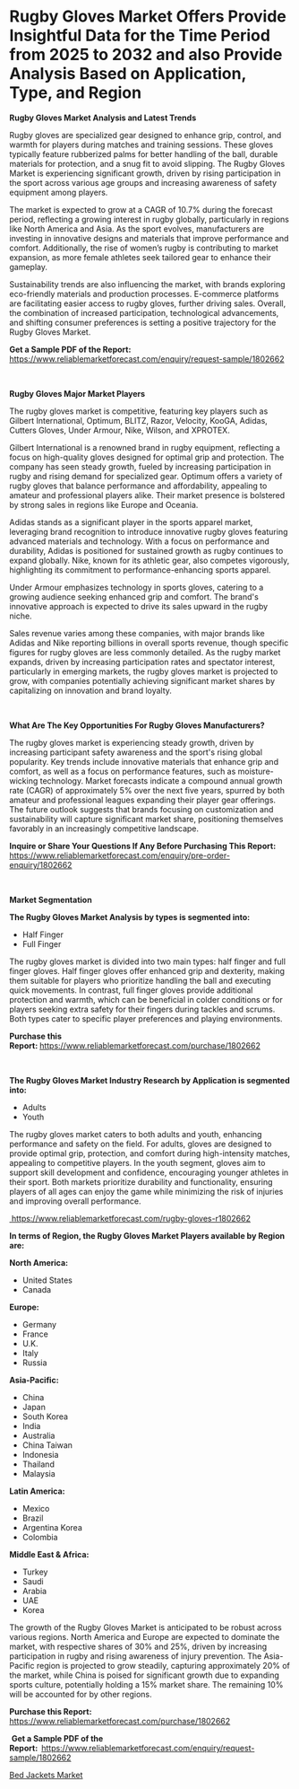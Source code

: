 <p><h1>Rugby Gloves Market Offers Provide Insightful Data for the Time Period from 2025 to 2032 and also Provide Analysis Based on Application, Type, and Region</h1></p><p><strong>Rugby Gloves Market Analysis and Latest Trends</strong></p>
<p><p>Rugby gloves are specialized gear designed to enhance grip, control, and warmth for players during matches and training sessions. These gloves typically feature rubberized palms for better handling of the ball, durable materials for protection, and a snug fit to avoid slipping. The Rugby Gloves Market is experiencing significant growth, driven by rising participation in the sport across various age groups and increasing awareness of safety equipment among players.</p><p>The market is expected to grow at a CAGR of 10.7% during the forecast period, reflecting a growing interest in rugby globally, particularly in regions like North America and Asia. As the sport evolves, manufacturers are investing in innovative designs and materials that improve performance and comfort. Additionally, the rise of women’s rugby is contributing to market expansion, as more female athletes seek tailored gear to enhance their gameplay.</p><p>Sustainability trends are also influencing the market, with brands exploring eco-friendly materials and production processes. E-commerce platforms are facilitating easier access to rugby gloves, further driving sales. Overall, the combination of increased participation, technological advancements, and shifting consumer preferences is setting a positive trajectory for the Rugby Gloves Market.</p></p>
<p><strong>Get a Sample PDF of the Report:&nbsp;</strong> <a href="https://www.reliablemarketforecast.com/enquiry/request-sample/1802662?utm_campaign=2803&utm_medium=2&utm_source=Github&utm_content=ia&utm_term=04042025&utm_id=rugby-gloves">https://www.reliablemarketforecast.com/enquiry/request-sample/1802662</a></p>
<p>&nbsp;</p>
<p><strong>Rugby Gloves Major Market Players</strong></p>
<p><p>The rugby gloves market is competitive, featuring key players such as Gilbert International, Optimum, BLITZ, Razor, Velocity, KooGA, Adidas, Cutters Gloves, Under Armour, Nike, Wilson, and XPROTEX. </p><p>Gilbert International is a renowned brand in rugby equipment, reflecting a focus on high-quality gloves designed for optimal grip and protection. The company has seen steady growth, fueled by increasing participation in rugby and rising demand for specialized gear. Optimum offers a variety of rugby gloves that balance performance and affordability, appealing to amateur and professional players alike. Their market presence is bolstered by strong sales in regions like Europe and Oceania.</p><p>Adidas stands as a significant player in the sports apparel market, leveraging brand recognition to introduce innovative rugby gloves featuring advanced materials and technology. With a focus on performance and durability, Adidas is positioned for sustained growth as rugby continues to expand globally. Nike, known for its athletic gear, also competes vigorously, highlighting its commitment to performance-enhancing sports apparel.</p><p>Under Armour emphasizes technology in sports gloves, catering to a growing audience seeking enhanced grip and comfort. The brand's innovative approach is expected to drive its sales upward in the rugby niche.</p><p>Sales revenue varies among these companies, with major brands like Adidas and Nike reporting billions in overall sports revenue, though specific figures for rugby gloves are less commonly detailed. As the rugby market expands, driven by increasing participation rates and spectator interest, particularly in emerging markets, the rugby gloves market is projected to grow, with companies potentially achieving significant market shares by capitalizing on innovation and brand loyalty.</p></p>
<p>&nbsp;</p>
<p><strong>What Are The Key Opportunities For Rugby Gloves Manufacturers?</strong></p>
<p><p>The rugby gloves market is experiencing steady growth, driven by increasing participant safety awareness and the sport's rising global popularity. Key trends include innovative materials that enhance grip and comfort, as well as a focus on performance features, such as moisture-wicking technology. Market forecasts indicate a compound annual growth rate (CAGR) of approximately 5% over the next five years, spurred by both amateur and professional leagues expanding their player gear offerings. The future outlook suggests that brands focusing on customization and sustainability will capture significant market share, positioning themselves favorably in an increasingly competitive landscape.</p></p>
<p><strong>Inquire or Share Your Questions If Any Before Purchasing This Report:</strong> <a href="https://www.reliablemarketforecast.com/enquiry/pre-order-enquiry/1802662?utm_campaign=2803&utm_medium=2&utm_source=Github&utm_content=ia&utm_term=04042025&utm_id=rugby-gloves">https://www.reliablemarketforecast.com/enquiry/pre-order-enquiry/1802662</a></p>
<p>&nbsp;</p>
<p><strong>Market Segmentation</strong></p>
<p><strong>The Rugby Gloves Market Analysis by types is segmented into:</strong></p>
<p><ul><li>Half Finger</li><li>Full Finger</li></ul></p>
<p><p>The rugby gloves market is divided into two main types: half finger and full finger gloves. Half finger gloves offer enhanced grip and dexterity, making them suitable for players who prioritize handling the ball and executing quick movements. In contrast, full finger gloves provide additional protection and warmth, which can be beneficial in colder conditions or for players seeking extra safety for their fingers during tackles and scrums. Both types cater to specific player preferences and playing environments.</p></p>
<p><strong>Purchase this Report:&nbsp;</strong><a href="https://www.reliablemarketforecast.com/purchase/1802662?utm_campaign=2803&utm_medium=2&utm_source=Github&utm_content=ia&utm_term=04042025&utm_id=rugby-gloves">https://www.reliablemarketforecast.com/purchase/1802662</a></p>
<p>&nbsp;</p>
<p><strong>The Rugby Gloves Market Industry Research by Application is segmented into:</strong></p>
<p><ul><li>Adults</li><li>Youth</li></ul></p>
<p><p>The rugby gloves market caters to both adults and youth, enhancing performance and safety on the field. For adults, gloves are designed to provide optimal grip, protection, and comfort during high-intensity matches, appealing to competitive players. In the youth segment, gloves aim to support skill development and confidence, encouraging younger athletes in their sport. Both markets prioritize durability and functionality, ensuring players of all ages can enjoy the game while minimizing the risk of injuries and improving overall performance.</p></p>
<p><a href="https://www.reliablemarketforecast.com/rugby-gloves-r1802662?utm_campaign=2803&utm_medium=2&utm_source=Github&utm_content=ia&utm_term=04042025&utm_id=rugby-gloves">&nbsp;https://www.reliablemarketforecast.com/rugby-gloves-r1802662</a></p>
<p><strong>In terms of Region, the Rugby Gloves Market Players available by Region are:</strong></p>
<p>
    <p> <strong> North America: </strong>
        <ul>
            <li>United States</li>
            <li>Canada</li>
        </ul>
        </p> 
    <p> <strong> Europe: </strong>
        <ul>
            <li>Germany</li>
            <li>France</li>
            <li>U.K.</li>
            <li>Italy</li>
            <li>Russia</li>
        </ul>
        </p> 
    <p> <strong> Asia-Pacific: </strong>
        <ul>
            <li>China</li>
            <li>Japan</li>
            <li>South Korea</li>
            <li>India</li>
            <li>Australia</li>
            <li>China Taiwan</li>
            <li>Indonesia</li>
            <li>Thailand</li>
            <li>Malaysia</li>
        </ul>
        </p> 
    <p> <strong> Latin America: </strong>
        <ul>
            <li>Mexico</li>
            <li>Brazil</li>
            <li>Argentina Korea</li>
            <li>Colombia</li>
        </ul>
        </p> 
    <p> <strong> Middle East & Africa: </strong>
        <ul>
            <li>Turkey</li>
            <li>Saudi</li>
            <li>Arabia</li>
            <li>UAE</li>
            <li>Korea</li>
        </ul>
    </p>
    </p>
<p><p>The growth of the Rugby Gloves Market is anticipated to be robust across various regions. North America and Europe are expected to dominate the market, with respective shares of 30% and 25%, driven by increasing participation in rugby and rising awareness of injury prevention. The Asia-Pacific region is projected to grow steadily, capturing approximately 20% of the market, while China is poised for significant growth due to expanding sports culture, potentially holding a 15% market share. The remaining 10% will be accounted for by other regions.</p></p>
<p><strong>Purchase this Report: </strong><a href="https://www.reliablemarketforecast.com/purchase/1802662?utm_campaign=2803&utm_medium=2&utm_source=Github&utm_content=ia&utm_term=04042025&utm_id=rugby-gloves">https://www.reliablemarketforecast.com/purchase/1802662</a></p>
<p>&nbsp;<strong>Get a Sample PDF of the Report:&nbsp;&nbsp;</strong><a href="https://www.reliablemarketforecast.com/enquiry/request-sample/1802662?utm_campaign=2803&utm_medium=2&utm_source=Github&utm_content=ia&utm_term=04042025&utm_id=rugby-gloves">https://www.reliablemarketforecast.com/enquiry/request-sample/1802662</a></p>
<p><strong></strong></p>
<p><p><a href="https://github.com/memorirummy/Market-Research-Report-List-1/blob/main/bed-jackets-market.md?utm_campaign=2803&utm_medium=2&utm_source=Github&utm_content=ia&utm_term=04042025&utm_id=rugby-gloves">Bed Jackets Market</a></p></p>